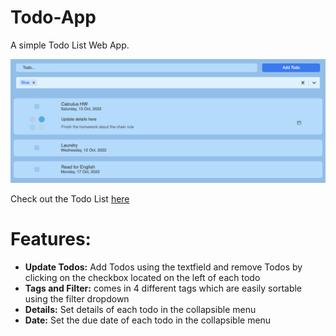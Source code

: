 # Todo-App  
A simple Todo List Web App.

![](TodoList_App_Preview.png)

Check out the Todo List [here](fishtomato.github.io/Todo-App/)  
# Features: 
- **Update Todos:** Add Todos using the textfield and remove Todos by clicking on the checkbox located on the left of each todo
- **Tags and Filter:** comes in 4 different tags which are easily sortable using the filter dropdown 
- **Details:** Set details of each todo in the collapsible menu
- **Date:** Set the due date of each todo in the collapsible menu
